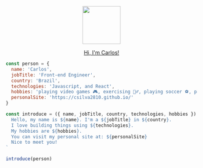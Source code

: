 <p align="center">
  <img src="https://user-images.githubusercontent.com/5983943/116801020-7ce76a80-aadc-11eb-9128-92cc1f4d00fe.png" width="100px" align="center" />
</p>
<p align="center">
  <a href="https://csilva2810.github.io/">Hi, I'm Carlos!</a>
</p>

```javascript
const person = {
  name: 'Carlos',
  jobTitle: 'Front-end Engineer',
  country: 'Brazil',
  technologies: 'Javascript, and React',
  hobbies: 'playing video games 🎮, exercising 🏃‍♂️, playing soccer ⚽️, playing the guitar 🎸',
  personalSite: 'https://csilva2810.github.io/'
}

const introduce = ({ name, jobTitle, country, technologies, hobbies }) => `
  Hello, my name is ${name}. I'm a ${jobTitle} in ${country}.
  I love building things using ${technologies}.
  My hobbies are ${hobbies}.
  You can visit my personal site at: ${personalSite}
  Nice to meet you!
`

introduce(person)
```

<!--
**csilva2810/csilva2810** is a ✨ _special_ ✨ repository because its `README.md` (this file) appears on your GitHub profile.

Here are some ideas to get you started:

- 🔭 I’m currently working on ...
- 🌱 I’m currently learning ...
- 👯 I’m looking to collaborate on ...
- 🤔 I’m looking for help with ...
- 💬 Ask me about ...
- 📫 How to reach me: ...
- 😄 Pronouns: ...
- ⚡ Fun fact: ...
-->

